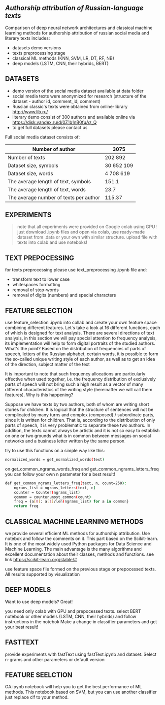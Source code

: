 ## _Authorship attribution of Russian-language texts_



Comparison of deep neural network architectures and classical machine learning methods for authorship attribution of russian social media and literary texts includes:

- datasets demo versions
- texts preprocessing stage
- classical ML methods (KNN, SVM, LR, DT, RF, NB)
- deep models (LSTM, CNN, their hybrids, BERT)
## DATASETS

- demo version of the social media dataset available at data folder 
- social media texts were anonymized for research (structure of the dataset - author id, comment_id, comment)
- Russian classic's texts were obtained from online-library http://www.lib.ru/
- literary demo consist of 300 authors and available online via https://disk.yandex.ru/d/0Z1b1nB0fuAz_Q
- to get full datasets please contact us 

Full social media dataset consists of:

| Number of author | 3075 |
| ------ | ------ |
| Number of texts  | 202 892 |
| Dataset size, symbols | 30 652 109 |
| Dataset size, words | 4 708 619 |
| The average length of text, symbols | 151.1 |
| The average length of text, words | 23.7 |
| The average number of texts per author | 115.37 |
## EXPERIMENTS

> note that all experiments were provided on Google colab using GPU ! 
> just download .ipynb files and open via colab, use ready-made dataset from .data or your own with similar structure. upload file with texts into colab and use noteboks! 



## TEXT PREPOCESSING

for texts preprocessing please use text_preprocessing .ipynb file and:

- transform text to lower case 
- whitespaces formatting
- removal of stop-words
- removal of digits (numbers) and special characters

## FEATURE SELECTION

use feature_selection .ipynb into collab and create your own feature space combining different features.
Let's take a look at 16 different functions, each of which is designed for text analysis.
There are several directions of text analysis, in this section we will pay special attention to frequency analysis, its implementation will help to form digital portraits of the studied authors. What's the point?
Based on the distribution of frequencies of parts of speech, letters of the Russian alphabet, certain words, it is possible to form the so-called unique writing style of each author, as well as to get an idea of ​​the direction, subject matter of the text

It is important to note that such frequency allocations are particularly effective when used together, i.e. the frequency distribution of exclusively parts of speech will not bring such a high result as a vector of many different characteristics of the writing style (hereinafter we will call them features). Why is this happening?

Suppose we have texts by two authors, both of whom are writing short stories for children. It is logical that the structure of sentences will not be complicated by many turns and complex (composed) / subordinate parts, since it is written for children. That is, according to the distribution of only parts of speech, it is very problematic to separate these two authors.
In addition, the texts cannot always be artistic and it is not so easy to establish on one or two grounds what is in common between messages on social networks and a business letter written by the same person.

try to use this functions on a simple way like this:

```sh
normalized_words = get_normalized_words(text)
```
on get_common_ngrams_words_freq and get_common_ngrams_letters_freq you can follow your own n parameter for a best result!

```sh
def get_common_ngrams_letters_freq(text, n, count=250):
    ngrams_list = ngrams_letters(text, n)
    counter = Counter(ngrams_list)
    common = counter.most_common(count)
    freq = {a[0]: a[1]/len(ngrams_list) for a in common}
    return freq
```

## CLASSICAL MACHINE LEARNING METHODS

we provide several efficient ML methods for authorship attribution. Use notebok and follow the comments on it. This part based on the Scikit-learn. It is one of the most widely used Python packages for Data Science and Machine Learning.
The main advantage is the many algorithms and excellent documentation about their classes, methods and functions. see link https://scikit-learn.org/stable/#

use feature space file formed on the previous stage or prepocessed texts. All results supported by visualization 

## DEEP MODELS

Want to use deep models? Great!

you need only colab with GPU and prepocessed texts.
select BERT notebook or other models (LSTM, CNN, their hybrids) and follow instructions in the notebok
Make a change in classifier parameters and get your best result!


## FASTTEXT

provide experiments with fastText using fastText.ipynb and dataset. Select n-grams and other parameters or default version

## FEATURE SEELCTION

GA.ipynb notebook will help you to get the best performance of ML methods. 
This notebook based on SVM, but you can use another classifier just replace clf to your method.


[//]: # (These are reference links used in the body of this note and get stripped out when the markdown processor does its job. There is no need to format nicely because it shouldn't be seen. Thanks SO - http://stackoverflow.com/questions/4823468/store-comments-in-markdown-syntax)

   [dill]: <https://github.com/joemccann/dillinger>
   [git-repo-url]: <https://github.com/joemccann/dillinger.git>
   [john gruber]: <http://daringfireball.net>
   [df1]: <http://daringfireball.net/projects/markdown/>
   [markdown-it]: <https://github.com/markdown-it/markdown-it>
   [Ace Editor]: <http://ace.ajax.org>
   [node.js]: <http://nodejs.org>
   [Twitter Bootstrap]: <http://twitter.github.com/bootstrap/>
   [jQuery]: <http://jquery.com>
   [@tjholowaychuk]: <http://twitter.com/tjholowaychuk>
   [express]: <http://expressjs.com>
   [AngularJS]: <http://angularjs.org>
   [Gulp]: <http://gulpjs.com>

   [PlDb]: <https://github.com/joemccann/dillinger/tree/master/plugins/dropbox/README.md>
   [PlGh]: <https://github.com/joemccann/dillinger/tree/master/plugins/github/README.md>
   [PlGd]: <https://github.com/joemccann/dillinger/tree/master/plugins/googledrive/README.md>
   [PlOd]: <https://github.com/joemccann/dillinger/tree/master/plugins/onedrive/README.md>
   [PlMe]: <https://github.com/joemccann/dillinger/tree/master/plugins/medium/README.md>
   [PlGa]: <https://github.com/RahulHP/dillinger/blob/master/plugins/googleanalytics/README.md>
